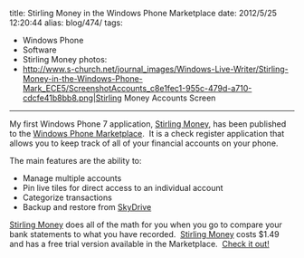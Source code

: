 title: Stirling Money in the Windows Phone Marketplace
date: 2012/5/25 12:20:44
alias: blog/474/
tags:
- Windows Phone
- Software
- Stirling Money
photos:
- http://www.s-church.net/journal_images/Windows-Live-Writer/Stirling-Money-in-the-Windows-Phone-Mark_ECE5/ScreenshotAccounts_c8e1fec1-955c-479d-a710-cdcfe41b8bb8.png|Stirling Money Accounts Screen
---
My first Windows Phone 7 application, [Stirling Money](http://www.s-church.net/StirlingMoney/WindowsPhone), has been published to the [Windows Phone Marketplace](http://windowsphone.com/s?appid=c81aa8df-5dd6-4afe-b0eb-58a824581535).  It is a check register application that allows you to keep track of all of your financial accounts on your phone.

The main features are the ability to:

*   Manage multiple accounts
*   Pin live tiles for direct access to an individual account
*   Categorize transactions
*   Backup and restore from [SkyDrive](http://skydrive.live.com)

[Stirling Money](http://www.s-church.net/StirlingMoney/WindowsPhone) does all of the math for you when you go to compare your bank statements to what you have recorded.  [Stirling Money](http://www.s-church.net/StirlingMoney/WindowsPhone) costs $1.49 and has a free trial version available in the Marketplace.  [Check it out!](http://windowsphone.com/s?appid=c81aa8df-5dd6-4afe-b0eb-58a824581535)